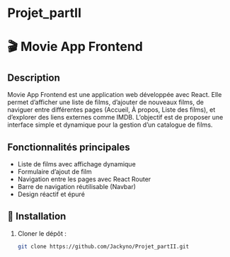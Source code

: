 # Projet_partII
# 🎬 Movie App Frontend

## Description
Movie App Frontend est une application web développée avec React. Elle permet d’afficher une liste de films, d’ajouter de nouveaux films, de naviguer entre différentes pages (Accueil, À propos, Liste des films), et d’explorer des liens externes comme IMDB. L’objectif est de proposer une interface simple et dynamique pour la gestion d’un catalogue de films.

## Fonctionnalités principales
- Liste de films avec affichage dynamique
- Formulaire d’ajout de film
- Navigation entre les pages avec React Router
- Barre de navigation réutilisable (Navbar)
- Design réactif et épuré

## 🔧 Installation

1. Cloner le dépôt :
   ```bash
   git clone https://github.com/Jackyno/Projet_partII.git
